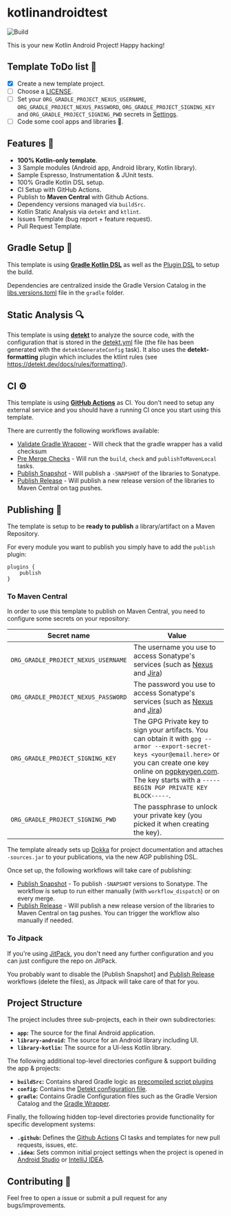 # kotlinandroidtest

![Build](https://github.com/uudon/kotlin-android-test/workflows/Pre%20Merge%20Checks/badge.svg)

This is your new Kotlin Android Project! Happy hacking!

## Template ToDo list 👣

- [x] Create a new template project.
- [ ] Choose a [LICENSE](https://github.com/uudon/kotlin-android-test/community/license/new?branch=main).
- [ ] Set your `ORG_GRADLE_PROJECT_NEXUS_USERNAME`, `ORG_GRADLE_PROJECT_NEXUS_PASSWORD`, `ORG_GRADLE_PROJECT_SIGNING_KEY` and `ORG_GRADLE_PROJECT_SIGNING_PWD` secrets in [Settings](https://github.com/uudon/kotlin-android-test/settings/secrets/actions).
- [ ] Code some cool apps and libraries 🚀.

## Features 🎨

- **100% Kotlin-only template**.
- 3 Sample modules (Android app, Android library, Kotlin library).
- Sample Espresso, Instrumentation & JUnit tests.
- 100% Gradle Kotlin DSL setup.
- CI Setup with GitHub Actions.
- Publish to **Maven Central** with Github Actions.
- Dependency versions managed via `buildSrc`.
- Kotlin Static Analysis via `detekt` and `ktlint`.
- Issues Template (bug report + feature request).
- Pull Request Template.

## Gradle Setup 🐘

This template is using [**Gradle Kotlin DSL**](https://docs.gradle.org/current/userguide/kotlin_dsl.html) as well as the [Plugin DSL](https://docs.gradle.org/current/userguide/plugins.html#sec:plugins_block) to setup the build.

Dependencies are centralized inside the Gradle Version Catalog in the [libs.versions.toml](gradle/libs.versions.toml) file in the `gradle` folder.

## Static Analysis 🔍

This template is using [**detekt**](https://github.com/detekt/detekt) to analyze the source code, with the configuration that is stored in the [detekt.yml](config/detekt/detekt.yml) file (the file has been generated with the `detektGenerateConfig` task). It also uses the **detekt-formatting** plugin which includes the ktlint rules (see https://detekt.dev/docs/rules/formatting/).

## CI ⚙️

This template is using [**GitHub Actions**](https://github.com/cortinico/kotlin-android-template/actions) as CI. You don't need to setup any external service and you should have a running CI once you start using this template.

There are currently the following workflows available:
- [Validate Gradle Wrapper](.github/workflows/gradle-wrapper-validation.yml) - Will check that the gradle wrapper has a valid checksum
- [Pre Merge Checks](.github/workflows/pre-merge.yaml) - Will run the `build`, `check` and `publishToMavenLocal` tasks.
- [Publish Snapshot](.github/workflows/publish-snapshot.yaml) - Will publish a `-SNAPSHOT` of the libraries to Sonatype.
- [Publish Release](.github/workflows/publish-release.yaml) - Will publish a new release version of the libraries to Maven Central on tag pushes.

## Publishing 🚀

The template is setup to be **ready to publish** a library/artifact on a Maven Repository.

For every module you want to publish you simply have to add the `publish` plugin:

```
plugins {
    publish
}
```

### To Maven Central

In order to use this template to publish on Maven Central, you need to configure some secrets on your repository:

| Secret name | Value |
| --- | --- | 
| `ORG_GRADLE_PROJECT_NEXUS_USERNAME` | The username you use to access Sonatype's services (such as [Nexus](https://oss.sonatype.org/) and [Jira](https://issues.sonatype.org/)) |
| `ORG_GRADLE_PROJECT_NEXUS_PASSWORD` | The password you use to access Sonatype's services (such as [Nexus](https://oss.sonatype.org/) and [Jira](https://issues.sonatype.org/)) |
| `ORG_GRADLE_PROJECT_SIGNING_KEY` | The GPG Private key to sign your artifacts. You can obtain it with `gpg --armor --export-secret-keys <your@email.here>` or you can create one key online on [pgpkeygen.com](https://pgpkeygen.com). The key starts with a `-----BEGIN PGP PRIVATE KEY BLOCK-----`. |
| `ORG_GRADLE_PROJECT_SIGNING_PWD` | The passphrase to unlock your private key (you picked it when creating the key). |

The template already sets up [Dokka](https://kotlin.github.io/dokka/) for project documentation and attaches `-sources.jar` to your publications,
via the new AGP publishing DSL.

Once set up, the following workflows will take care of publishing:

- [Publish Snapshot](.github/workflows/publish-snapshot.yaml) - To publish `-SNAPSHOT` versions to Sonatype. The workflow is setup to run either manually (with `workflow_dispatch`) or on every merge.
- [Publish Release](.github/workflows/publish-release.yaml) - Will publish a new release version of the libraries to Maven Central on tag pushes. You can trigger the workflow also manually if needed.

### To Jitpack

If you're using [JitPack](https://jitpack.io/), you don't need any further configuration and you can just configure the repo on JitPack.

You probably want to disable the [Publish Snapshot] and [Publish Release](.github/workflows/publish-release.yaml) workflows (delete the files), as Jitpack will take care of that for you.

## Project Structure

The project includes three sub-projects, each in their own subdirectories:

- **`app`:** The source for the final Android application.
- **`library-android`:** The source for an Android library including UI.
- **`library-kotlin`:** The source for a UI-less Kotlin library.

The following additional top-level directories configure & support building the app & projects:

- **`buildSrc`:** Contains shared Gradle logic as [precompiled script plugins](https://docs.gradle.org/current/userguide/custom_plugins.html#sec:precompiled_plugins)
- **`config`:** Contains the [Detekt configuration file](https://detekt.dev/docs/introduction/configurations/).
- **`gradle`:** Contains Gradle Configuration files such as the Gradle Version Catalog and the [Gradle Wrapper](https://docs.gradle.org/current/userguide/gradle_wrapper.html).

Finally, the following hidden top-level directories provide functionality for specific development systems:

- **`.github`:** Defines the [Github Actions](https://github.com/features/actions) CI tasks and templates for new pull requests, issues, etc.
- **`.idea`:** Sets common initial project settings when the project is opened in [Android Studio](https://developer.android.com/studio) or [IntelliJ IDEA](https://www.jetbrains.com/idea/).

## Contributing 🤝

Feel free to open a issue or submit a pull request for any bugs/improvements.